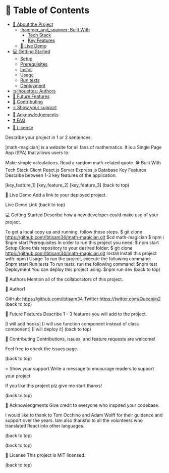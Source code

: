 <!-- TABLE OF CONTENTS -->
# :green_book: Table of Contents
- [:book: About the Project](#about-project)
  - [:hammer_and_spanner: Built With](#built-with)
    - [Tech Stack](#tech-stack)
    - [Key Features](#key-features)
  - [:rocket: Live Demo](#live-demo)
- [:computer: Getting Started](#getting-started)
  - [Setup](#setup)
  - [Prerequisites](#prerequisites)
  - [Install](#install)
  - [Usage](#usage)
  - [Run tests](#run-tests)
  - [Deployment](#triangular_flag_on_post-deployment)
- [:silhouettes: Authors](#authors)
- [:telescope: Future Features](#future-features)
- [:handshake: Contributing](#contributing)
- [:star:️ Show your support](#support)
- [:pray: Acknowledgements](#acknowledgements)
- [:question: FAQ](#faq)
- [:memo: License](#license)
<!-- PROJECT DESCRIPTION -->
Describe your project in 1 or 2 sentences.

[math-magician] is a website for all fans of mathematics. It is a Single Page App (SPA) that allows users to:

Make simple calculations.
Read a random math-related quote.
🛠 Built With
Tech Stack
Client
React.js
Server
Express.js
Database
Key Features
Describe between 1-3 key features of the application.

[key_feature_1]
[key_feature_2]
[key_feature_3]
(back to top)

🚀 Live Demo
Add a link to your deployed project.

Live Demo Link
(back to top)

💻 Getting Started
Describe how a new developer could make use of your project.

To get a local copy up and running, follow these steps.
 $ git clone https://github.com/Ibtisam34/math-magician.git 
 $cd math-magician 
 $ npm i
 $npm start
Prerequisites
In order to run this project you need:
 $ npm start
Setup
Clone this repository to your desired folder:
 $ git clone https://github.com/Ibtisam34/math-magician.git
Install
Install this project with:
npm i
Usage
To run the project, execute the following command:
$npm start
Run tests
To run tests, run the following command:
$npm test
Deployment
You can deploy this project using:
$npm run dev
(back to top)

👥 Authors
Mention all of the collaborators of this project.

👤 Author1

GitHub: https://github.com/ibtisam34
Twitter:https://twitter.com/Queenjin2
(back to top)

🔭 Future Features
Describe 1 - 3 features you will add to the project.

 [I will add hooks]
 [I will use function component instead of class component]
 [I will deploy it]
(back to top)

🤝 Contributing
Contributions, issues, and feature requests are welcome!

Feel free to check the issues page.

(back to top)

⭐️ Show your support
Write a message to encourage readers to support your project

If you like this project plz give me start thanxs!

(back to top)

🙏 Acknowledgments
Give credit to everyone who inspired your codebase.

I would like to thank to Tom Occhino and Adam Wolff for their guidance and support over the years. Iam also thankful to all the volunteers who translated React into other languages.

(back to top)

(back to top)

📝 License
This project is MIT licensed.

(back to top)

